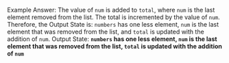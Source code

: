 Example Answer:
The value of `num` is added to `total`, where `num` is the last element removed from the list. The total is incremented by the value of `num`. Therefore, the Output State is: `numbers` has one less element, `num` is the last element that was removed from the list, and `total` is updated with the addition of `num`.
Output State: **`numbers` has one less element, `num` is the last element that was removed from the list, `total` is updated with the addition of `num`**